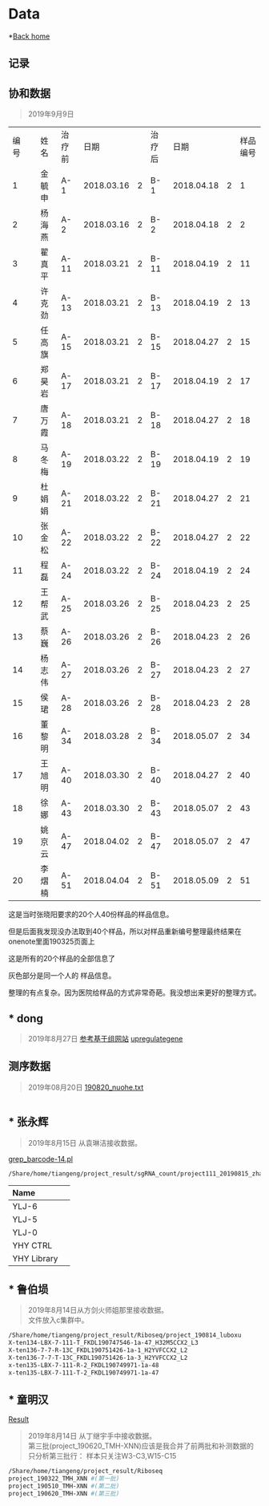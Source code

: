 # Data
*[Back home](../READMD.md)

## 记录
## 协和数据  
> 2019年9月9日

|    |  |     |      |            |   |      |            |   |      | 
|----|--|-----|------|------------|---|------|------------|---|------| 
| 编号 |  | 姓名  | 治疗前  | 日期         |   | 治疗后  | 日期         |   | 样品编号 | 
| 1  |  | 金毓申 | A-1  | 2018.03.16 | 2 | B-1  | 2018.04.18 | 2 | 1    | 
| 2  |  | 杨海燕 | A-2  | 2018.03.16 | 2 | B-2  | 2018.04.18 | 2 | 2    | 
| 3  |  | 翟真平 | A-11 | 2018.03.21 | 2 | B-11 | 2018.04.19 | 2 | 11   | 
| 4  |  | 许克劲 | A-13 | 2018.03.21 | 2 | B-13 | 2018.04.19 | 2 | 13   | 
| 5  |  | 任高旗 | A-15 | 2018.03.21 | 2 | B-15 | 2018.04.27 | 2 | 15   | 
| 6  |  | 郑昊岩 | A-17 | 2018.03.21 | 2 | B-17 | 2018.04.19 | 2 | 17   | 
| 7  |  | 唐万霞 | A-18 | 2018.03.21 | 2 | B-18 | 2018.04.27 | 2 | 18   | 
| 8  |  | 马冬梅 | A-19 | 2018.03.22 | 2 | B-19 | 2018.04.19 | 2 | 19   | 
| 9  |  | 杜娟娟 | A-21 | 2018.03.22 | 2 | B-21 | 2018.04.27 | 2 | 21   | 
| 10 |  | 张金松 | A-22 | 2018.03.22 | 2 | B-22 | 2018.04.27 | 2 | 22   | 
| 11 |  | 程磊  | A-24 | 2018.03.22 | 2 | B-24 | 2018.04.19 | 2 | 24   | 
| 12 |  | 王帮武 | A-25 | 2018.03.26 | 2 | B-25 | 2018.04.23 | 2 | 25   | 
| 13 |  | 蔡巍  | A-26 | 2018.03.26 | 2 | B-26 | 2018.04.23 | 2 | 26   | 
| 14 |  | 杨志伟 | A-27 | 2018.03.26 | 2 | B-27 | 2018.04.23 | 2 | 27   | 
| 15 |  | 侯珺  | A-28 | 2018.03.26 | 2 | B-28 | 2018.04.23 | 2 | 28   | 
| 16 |  | 董黎明 | A-34 | 2018.03.28 | 2 | B-34 | 2018.05.07 | 2 | 34   | 
| 17 |  | 王旭明 | A-40 | 2018.03.30 | 2 | B-40 | 2018.04.27 | 2 | 40   | 
| 18 |  | 徐娜  | A-43 | 2018.03.30 | 2 | B-43 | 2018.05.07 | 2 | 43   | 
| 19 |  | 姚京云 | A-47 | 2018.04.02 | 2 | B-47 | 2018.05.07 | 2 | 47   | 
| 20 |  | 李熠楠 | A-51 | 2018.04.04 | 2 | B-51 | 2018.05.09 | 2 | 51   | 


这是当时张晓阳要求的20个人40份样品的样品信息。  

但是后面我发现没办法取到40个样品，所以对样品重新编号整理最终结果在onenote里面190325页面上  

这是所有的20个样品的全部信息了  

灰色部分是同一个人的 样品信息。  

整理的有点复杂。因为医院给样品的方式非常奇葩。我没想出来更好的整理方式。  


## * dong
> 2019年8月27日
[参考基于组网站](https://phytozome.jgi.doe.gov/pz/portal.html#!bulk?org=Org_Creinhardtii)
[upregulategene](dzj_coupregulation.xlsx)

## 测序数据
> 2019年08月20日
[190820_nuohe.txt](190820_nuohe.txt)
```

```

## * 张永辉
> 2019年8月15日 从袁琳洁接收数据。

[grep_barcode-14.pl](grep_barcode-14.pl)

```sh
/Share/home/tiangeng/project_result/sgRNA_count/project111_20190815_zhangyonghui_ylj
```

|Name |  |
|:- | :-|
|YLJ-6| |
|YLJ-5| |
|YLJ-0| |
|YHY CTRL| |
|YHY Library| |


## * 鲁伯埙
> 2019年8月14日从方剑火师姐那里接收数据。  
> 文件放入c集群中。 


```sh
/Share/home/tiangeng/project_result/Riboseq/project_190814_luboxu
X-ten134-LBX-7-111-T_FKDL190747546-1a-47_H32M5CCX2_L3
X-ten136-7-7-R-13C_FKDL190751426-1a-1_H2YVFCCX2_L2
X-ten136-7-7-T-13C_FKDL190751426-1a-3_H2YVFCCX2_L2
x-ten135-LBX-7-111-R-2_FKDL190749971-1a-48
x-ten135-LBX-7-111-T-2_FKDL190749971-1a-47
```

## * 童明汉
[Result](result_190620_XNN.md)

> 2019年8月14日 从丁继宇手中接收数据。  
> 第三批(project_190620_TMH-XNN)应该是我合并了前两批和补测数据的   
> 只分析第三批行： 样本只关注W3-C3,W15-C15    

```sh
/Share/home/tiangeng/project_result/Riboseq
project_190322_TMH_XNN #(第一批)
project_190510_TMH-XNN #(第二批)
project_190620_TMH-XNN #(第三批)
```














